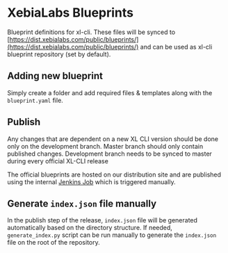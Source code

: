 # XebiaLabs Blueprints

Blueprint definitions for xl-cli. These files will be synced to [https://dist.xebialabs.com/public/blueprints/](https://dist.xebialabs.com/public/blueprints/) and can be used as xl-cli blueprint repository (set by default).

## Adding new blueprint

Simply create a folder and add required files & templates along with the `blueprint.yaml` file.

## Publish

Any changes that are dependent on a new XL CLI version should be done only on the development branch. Master branch should only contain published changes. Development branch needs to be synced to master during every official XL-CLI release

The official blueprints are hosted on our distribution site and are published using the internal [Jenkins Job](https://jenkins-ng.xebialabs.com/jenkinsng/job/XL%20Devops%20As%20Code/job/Blueprints%20Release/) which is triggered manually.

## Generate `index.json` file manually

In the publish step of the release, `index.json` file will be generated automatically based on the directory structure. If needed, `generate_index.py` script can be run manually to generate the `index.json` file on the root of the repository.
